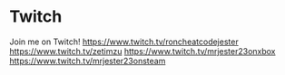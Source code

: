 # Twitch
Join me on Twitch!
https://www.twitch.tv/roncheatcodejester
https://www.twitch.tv/zetimzu
https://www.twitch.tv/mrjester23onxbox
https://www.twitch.tv/mrjester23onsteam
